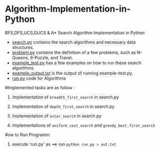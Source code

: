 # Algorithm-Implementation-in-Python
BFS,DFS,UCS,GUCS &amp; A* Search Algorithm Implementation in Python


* [search.py](search.py) contains the search algorithms and necessary data structures.
* [problem.py](problem.py) contains the definition of a few problems, such as N-Queens, 8-Puzzle, and Travel.
* [example_test.py](example_test.py) has a few examples on how to run these search algorithms.
* [example_output.txt](example_output.txt) is the output of running example-test.py.
* [run.py](run.py) code for Algorithms
 

#Implemented tasks are as follow :

1. Implementation of `breadth_first_search` in search.py  

2. Implementation of `depth_first_search` in search.py  

3. Implementation of `astar_search` in search.py  

4. Implementations of `uniform_cost_search` and `greedy_best_first_search`  


#ow to Run Programm  

1. execute 'run.py' as ==> run `python run.py > out.txt`  
